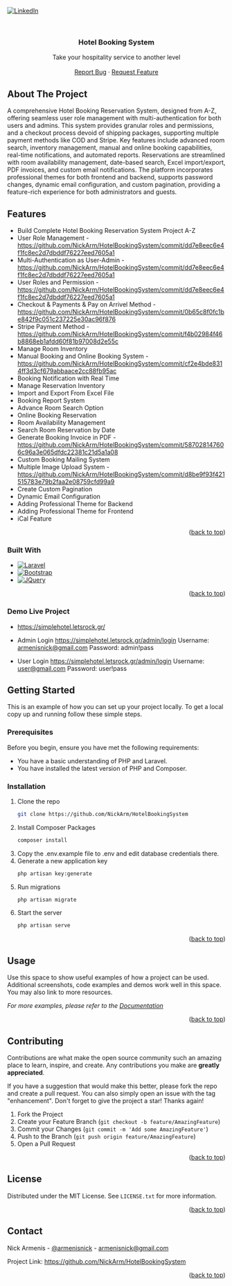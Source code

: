 <!-- Improved compatibility of back to top link: See: https://github.com/othneildrew/Best-README-Template/pull/73 -->
<a name="readme-top"></a>
<!--
*** Thanks for checking out the Best-README-Template. If you have a suggestion
*** that would make this better, please fork the repo and create a pull request
*** or simply open an issue with the tag "enhancement".
*** Don't forget to give the project a star!
*** Thanks again! Now go create something AMAZING! :D
-->



<!-- PROJECT SHIELDS -->
<!--
*** I'm using markdown "reference style" links for readability.
*** Reference links are enclosed in brackets [ ] instead of parentheses ( ).
*** See the bottom of this document for the declaration of the reference variables
*** for contributors-url, forks-url, etc. This is an optional, concise syntax you may use.
*** https://www.markdownguide.org/basic-syntax/#reference-style-links
-->
[![LinkedIn][linkedin-shield]][linkedin-url]



<!-- PROJECT LOGO -->
<br />
<div align="center">

<h3 align="center">Hotel Booking System</h3>

  <p align="center">
    Take your hospitality service to another level
    <br />
    <br />
    <a href="https://github.com/NickArm/HotelBookingSystem/issues">Report Bug</a>
    ·
    <a href="https://github.com/NickArm/HotelBookingSystem/pulls">Request Feature</a>
  </p>
</div>



<!-- ABOUT THE PROJECT -->
## About The Project

A comprehensive Hotel Booking Reservation System, designed from A-Z, offering seamless user role management with multi-authentication for both users and admins. This system provides granular roles and permissions, and a checkout process devoid of shipping packages, supporting multiple payment methods like COD and Stripe. Key features include advanced room search, inventory management, manual and online booking capabilities, real-time notifications, and automated reports. Reservations are streamlined with room availability management, date-based search, Excel import/export, PDF invoices, and custom email notifications. The platform incorporates professional themes for both frontend and backend, supports password changes, dynamic email configuration, and custom pagination, providing a feature-rich experience for both administrators and guests.

## Features

* Build Complete Hotel Booking Reservation System Project A-Z
* User Role Management - https://github.com/NickArm/HotelBookingSystem/commit/dd7e8eec6e4f1fc8ec2d7dbddf76227eed7605a1 
* Multi-Authentication as User-Admin - https://github.com/NickArm/HotelBookingSystem/commit/dd7e8eec6e4f1fc8ec2d7dbddf76227eed7605a1
* User Roles and Permission - https://github.com/NickArm/HotelBookingSystem/commit/dd7e8eec6e4f1fc8ec2d7dbddf76227eed7605a1
* Checkout & Payments & Pay on Arrivel Method - https://github.com/NickArm/HotelBookingSystem/commit/0b65c8f0fc1be842f9c051c237225e30ac96f876
* Stripe Payment Method - https://github.com/NickArm/HotelBookingSystem/commit/f4b02984f46b8868eb1afdd60f81b97008d2e55c
* Manage Room Inventory
* Manual Booking and Online Booking System - https://github.com/NickArm/HotelBookingSystem/commit/cf2e4bde8314ff3d3cf679abbaace2cc88fb95ac
* Booking Notification with Real Time
* Manage Reservation Inventory
* Import and Export From Excel File
* Booking Report System
* Advance Room Search Option
* Online Booking Reservation
* Room Availability Management
* Search Room Reservation by Date
* Generate Booking Invoice in PDF - https://github.com/NickArm/HotelBookingSystem/commit/587028147606c96a3e065dfdc22381c21d5a1a08
* Custom Booking Mailing System
* Multiple Image Upload System - https://github.com/NickArm/HotelBookingSystem/commit/d8be9f93f421515783e79b2faa2e08759cfd99a9
* Create Custom Pagination
* Dynamic Email Configuration
* Adding Professional Theme for Backend
* Adding Professional Theme for Frontend
* iCal Feature

<p align="right">(<a href="#readme-top">back to top</a>)</p>


### Built With
* [![Laravel][Laravel.com]][Laravel-url]
* [![Bootstrap][Bootstrap.com]][Bootstrap-url]
* [![JQuery][JQuery.com]][JQuery-url]

<p align="right">(<a href="#readme-top">back to top</a>)</p>


### Demo Live Project
  * https://simplehotel.letsrock.gr/

  * Admin Login
   https://simplehotel.letsrock.gr/admin/login
   Username: armenisnick@gmail.com
   Password: admin!pass

  * User Login
   https://simplehotel.letsrock.gr/admin/login
   Username: user@gmail.com
   Password: user!pass


<!-- GETTING STARTED -->
## Getting Started

This is an example of how you can set up your project locally. To get a local copy up and running follow these simple steps.

### Prerequisites

Before you begin, ensure you have met the following requirements:
* You have a basic understanding of PHP and Laravel.
* You have installed the latest version of PHP and Composer.

### Installation

1. Clone the repo
   ```sh
   git clone https://github.com/NickArm/HotelBookingSystem
   ```
2. Install Composer Packages
   ```sh
   composer install
   ```
3. Copy the .env.example file to .env and edit database credentials there.
4. Generate a new application key
   ```sh
   php artisan key:generate
   ```
5. Run migrations
   ```sh
   php artisan migrate
   ```
6. Start the server
   ```sh
   php artisan serve
   ```
   

<p align="right">(<a href="#readme-top">back to top</a>)</p>



<!-- USAGE EXAMPLES -->
## Usage

Use this space to show useful examples of how a project can be used. Additional screenshots, code examples and demos work well in this space. You may also link to more resources.

_For more examples, please refer to the [Documentation](https://example.com)_

<p align="right">(<a href="#readme-top">back to top</a>)</p>


<!-- CONTRIBUTING -->
## Contributing

Contributions are what make the open source community such an amazing place to learn, inspire, and create. Any contributions you make are **greatly appreciated**.

If you have a suggestion that would make this better, please fork the repo and create a pull request. You can also simply open an issue with the tag "enhancement".
Don't forget to give the project a star! Thanks again!

1. Fork the Project
2. Create your Feature Branch (`git checkout -b feature/AmazingFeature`)
3. Commit your Changes (`git commit -m 'Add some AmazingFeature'`)
4. Push to the Branch (`git push origin feature/AmazingFeature`)
5. Open a Pull Request

<p align="right">(<a href="#readme-top">back to top</a>)</p>


<!-- LICENSE -->
## License

Distributed under the MIT License. See `LICENSE.txt` for more information.

<p align="right">(<a href="#readme-top">back to top</a>)</p>



<!-- CONTACT -->
## Contact

Nick Armenis - [@armenisnick](https://twitter.com/armenisnick) - armenisnick@gmail.com

Project Link: https://github.com/NickArm/HotelBookingSystem

<p align="right">(<a href="#readme-top">back to top</a>)</p>


<!-- MARKDOWN LINKS & IMAGES -->
<!-- https://www.markdownguide.org/basic-syntax/#reference-style-links -->
[contributors-shield]: https://img.shields.io/github/contributors/github_username/repo_name.svg?style=for-the-badge
[contributors-url]: https://github.com/NickArm/GuestBook/graphs/contributors
[forks-shield]: https://img.shields.io/github/forks/github_username/repo_name.svg?style=for-the-badge
[forks-url]: https://github.com/NickArm/GuestBook/network/members
[stars-shield]: https://img.shields.io/github/stars/github_username/repo_name.svg?style=for-the-badge
[stars-url]: https://github.com/NickArm/GuestBook/stargazers
[issues-shield]: https://img.shields.io/github/issues/github_username/repo_name.svg?style=for-the-badge
[issues-url]: https://github.com/NickArm/simpleCRM/issues
[license-shield]: https://img.shields.io/github/license/github_username/repo_name.svg?style=for-the-badge
[license-url]: https://github.com/NickArm/GuestBook/blob/master/LICENSE.txt
[linkedin-shield]: https://img.shields.io/badge/-LinkedIn-black.svg?style=for-the-badge&logo=linkedin&colorB=555
[linkedin-url]: https://www.linkedin.com/in/armenisnick/
[product-screenshot]: public/img/demo.png
[Next.js]: https://img.shields.io/badge/next.js-000000?style=for-the-badge&logo=nextdotjs&logoColor=white
[Next-url]: https://nextjs.org/
[React.js]: https://img.shields.io/badge/React-20232A?style=for-the-badge&logo=react&logoColor=61DAFB
[React-url]: https://reactjs.org/
[Vue.js]: https://img.shields.io/badge/Vue.js-35495E?style=for-the-badge&logo=vuedotjs&logoColor=4FC08D
[Vue-url]: https://vuejs.org/
[Angular.io]: https://img.shields.io/badge/Angular-DD0031?style=for-the-badge&logo=angular&logoColor=white
[Angular-url]: https://angular.io/
[Svelte.dev]: https://img.shields.io/badge/Svelte-4A4A55?style=for-the-badge&logo=svelte&logoColor=FF3E00
[Svelte-url]: https://svelte.dev/
[Laravel.com]: https://img.shields.io/badge/Laravel-FF2D20?style=for-the-badge&logo=laravel&logoColor=white
[Laravel-url]: https://laravel.com
[Bootstrap.com]: https://img.shields.io/badge/Bootstrap-563D7C?style=for-the-badge&logo=bootstrap&logoColor=white
[Bootstrap-url]: https://getbootstrap.com
[JQuery.com]: https://img.shields.io/badge/jQuery-0769AD?style=for-the-badge&logo=jquery&logoColor=white
[JQuery-url]: https://jquery.com 
[SBAdmin-url]: https://startbootstrap.com/theme/sb-admin-2
